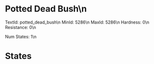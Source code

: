 # Potted Dead Bush\n
TextId: potted_dead_bush\n
MinId: 5286\n
MaxId: 5286\n
Hardness: 0\n
Resistance: 0\n

Num States: 1\n
# States
```

```